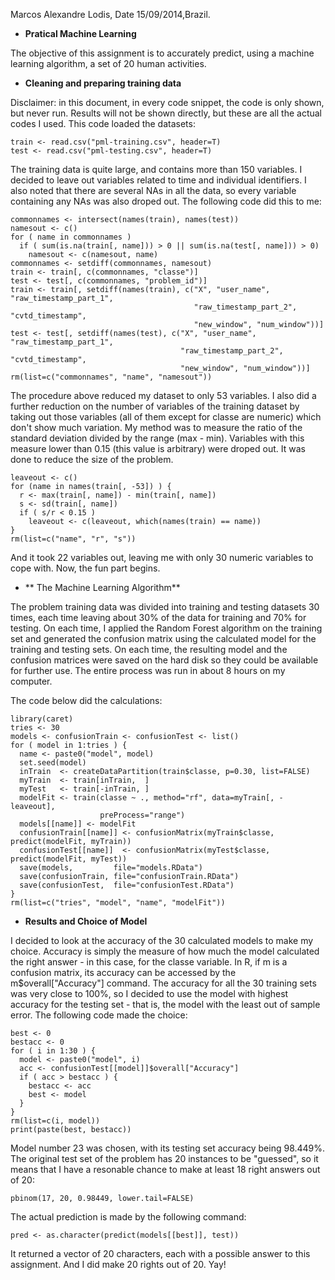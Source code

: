 Marcos Alexandre Lodis, Date 15/09/2014,Brazil.

- **Pratical Machine Learning**

The objective of this assignment is to accurately predict, using a machine learning algorithm, a set of 20 human activities.


- **Cleaning and preparing training data**

Disclaimer: in this document, in every code snippet, the code is only shown, but never run. Results will not be shown directly, but these are all the actual codes I used.
This code loaded the datasets:

```{r}
train <- read.csv("pml-training.csv", header=T)
test <- read.csv("pml-testing.csv", header=T)
```

The training data is quite large, and contains more than 150 variables. I decided to leave out variables related to time and individual identifiers. I also noted that there are several NAs in all the data, so every variable containing any NAs was also droped out. The following code did this to me:


```{r}
commonnames <- intersect(names(train), names(test))
namesout <- c()
for ( name in commonnames )
  if ( sum(is.na(train[, name])) > 0 || sum(is.na(test[, name])) > 0)
    namesout <- c(namesout, name)
commonnames <- setdiff(commonnames, namesout)
train <- train[, c(commonnames, "classe")]
test <- test[, c(commonnames, "problem_id")]
train <- train[, setdiff(names(train), c("X", "user_name", "raw_timestamp_part_1",
                                         "raw_timestamp_part_2", "cvtd_timestamp",
                                         "new_window", "num_window"))]
test <- test[, setdiff(names(test), c("X", "user_name", "raw_timestamp_part_1",
                                      "raw_timestamp_part_2", "cvtd_timestamp",
                                      "new_window", "num_window"))]
rm(list=c("commonnames", "name", "namesout"))

```

The procedure above reduced my dataset to only 53 variables. I also did a further reduction on the number of variables of the training dataset by taking out those variables (all of them except for classe are numeric) which don't show much variation. My method was to measure the ratio of the standard deviation divided by the range (max - min). Variables with this measure lower than 0.15 (this value is arbitrary) were droped out. It was done to reduce the size of the problem.


```{r}
leaveout <- c()
for (name in names(train[, -53]) ) {
  r <- max(train[, name]) - min(train[, name])
  s <- sd(train[, name])
  if ( s/r < 0.15 )
    leaveout <- c(leaveout, which(names(train) == name))
}
rm(list=c("name", "r", "s"))
```


And it took 22 variables out, leaving me with only 30 numeric variables to cope with. Now, the fun part begins.

- ** The Machine Learning Algorithm**

The problem training data was divided into training and testing datasets 30 times, each time leaving about 30% of the data for training and 70% for testing. On each time, I applied the Random Forest algorithm on the training set and generated the confusion matrix using the calculated model for the training and testing sets. On each time, the resulting model and the confusion matrices were saved on the hard disk so they could be available for further use. The entire process was run in about 8 hours on my computer.

The code below did the calculations:


```{r}
library(caret)
tries <- 30
models <- confusionTrain <- confusionTest <- list()
for ( model in 1:tries ) {
  name <- paste0("model", model)
  set.seed(model)
  inTrain  <- createDataPartition(train$classe, p=0.30, list=FALSE)
  myTrain  <- train[inTrain,  ]
  myTest   <- train[-inTrain, ]
  modelFit <- train(classe ~ ., method="rf", data=myTrain[, -leaveout],
                    preProcess="range")
  models[[name]] <- modelFit
  confusionTrain[[name]] <- confusionMatrix(myTrain$classe, predict(modelFit, myTrain))
  confusionTest[[name]]  <- confusionMatrix(myTest$classe,  predict(modelFit, myTest))
  save(models,         file="models.RData")
  save(confusionTrain, file="confusionTrain.RData")
  save(confusionTest,  file="confusionTest.RData")
}
rm(list=c("tries", "model", "name", "modelFit"))

```


- **Results and Choice of Model**

I decided to look at the accuracy of the 30 calculated models to make my choice. Accuracy is simply the measure of how much the model calculated the right answer - in this case, for the classe variable.
In R, if m is a confusion matrix, its accuracy can be accessed by the m$overall["Accuracy"] command. The accuracy for all the 30 training sets was very close to 100%, so I decided to use the model with highest accuracy for the testing set - that is, the model with the least out of sample error. The following code made the choice:



```{r}
best <- 0
bestacc <- 0
for ( i in 1:30 ) {
  model <- paste0("model", i)
  acc <- confusionTest[[model]]$overall["Accuracy"]
  if ( acc > bestacc ) {
    bestacc <- acc
    best <- model
  }
}
rm(list=c(i, model))
print(paste(best, bestacc))

```

Model number 23 was chosen, with its testing set accuracy being 98.449%. The original test set of the problem has 20 instances to be "guessed", so it means that I have a resonable chance to make at least 18 right answers out of 20:

```{r}
pbinom(17, 20, 0.98449, lower.tail=FALSE)
```

The actual prediction is made by the following command:

```{r}
pred <- as.character(predict(models[[best]], test))
```

It returned a vector of 20 characters, each with a possible answer to this assignment. And I did make 20 rights out of 20. Yay!